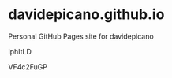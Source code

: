 # davidepicano.github.io
Personal GitHub Pages site for davidepicano






















































iphItLD

VF4c2FuGP
